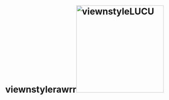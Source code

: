 # viewnstylerawrr<img width="275" alt="viewnstyleLUCU" src="https://user-images.githubusercontent.com/110017214/215697800-2e40ce8a-337e-4384-a7f8-201a9718b4ca.png">
